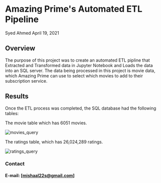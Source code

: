 # Amazing Prime's Automated ETL Pipeline

Syed Ahmed 
April 19, 2021

## Overview 
The purpose of this project was to create an automated ETL pipline that Extracted and Transformed data in Jupyter Notebook and Loads the data into an SQL server. The data being processed in this project is movie data, which Amazing Prime can use to select which movies to add to their subscription service. 

## Results 
Once the ETL process was completed, the SQL database had the following tables: 

The movie table which has 6051 movies.

![movies_query](https://user-images.githubusercontent.com/45697471/115349645-18deb100-a182-11eb-9f69-8259f14be325.png)

The ratings table, which has 26,024,289 ratings. 

![ratings_query](https://user-images.githubusercontent.com/45697471/115349761-3c096080-a182-11eb-9d5a-b4918abd884b.png)

### Contact 
#### E-mail: [mishaal22s@gmail.com] 
